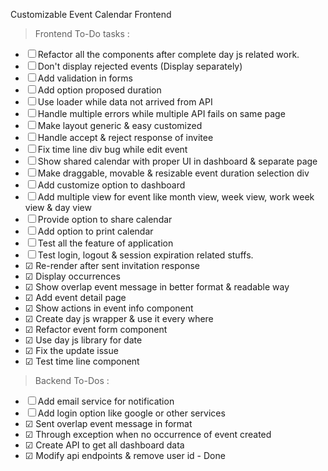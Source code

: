 Customizable Event Calendar Frontend

> Frontend To-Do tasks :

- &#9744; Refactor all the components after complete day js related work.
- &#9744; Don't display rejected events (Display separately)
- &#9744; Add validation in forms
- &#9744; Add option proposed duration
- &#9744; Use loader while data not arrived from API
- &#9744; Handle multiple errors while multiple API fails on same page
- &#9744; Make layout generic & easy customized
- &#9744; Handle accept & reject response of invitee
- &#9744; Fix time line div bug while edit event
- &#9744; Show shared calendar with proper UI in dashboard & separate page
- &#9744; Make draggable, movable & resizable event duration selection div
- &#9744; Add customize option to dashboard
- &#9744; Add multiple view for event like month view, week view, work week view & day view
- &#9744; Provide option to share calendar
- &#9744; Add option to print calendar
- &#9744; Test all the feature of application
- &#9744; Test login, logout & session expiration related stuffs.
- &#9745; Re-render after sent invitation response
- &#9745; Display occurrences
- &#9745; Show overlap event message in better format & readable way
- &#9745; Add event detail page
- &#9745; Show actions in event info component
- &#9745; Create day js wrapper & use it every where
- &#9745; Refactor event form component
- &#9745; Use day js library for date
- &#9745; Fix the update issue
- &#9745; Test time line component

> Backend To-Dos :

- &#9744; Add email service for notification
- &#9744; Add login option like google or other services
- &#9745; Sent overlap event message in format 
- &#9745; Through exception when no occurrence of event created
- &#9745; Create API to get all dashboard data 
- &#9745; Modify api endpoints & remove user id - Done
